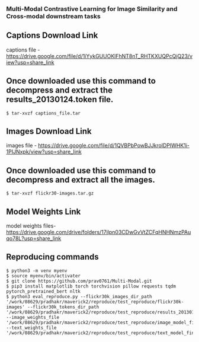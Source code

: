 ### Multi-Modal Contrastive Learning for Image Similarity and Cross-modal downstream tasks
## Captions Download Link
captions file - https://drive.google.com/file/d/1iYykGUUOKlFhNT8nT_RHTKXUQPcQjQ23/view?usp=share_link
## Once downloaded use this command to decompress and extract the results_20130124.token file.
```
$ tar-xvzf captions_file.tar

```

## Images Download Link
images file - https://drive.google.com/file/d/1QVBPbPowBJJkrolDPIWHK1i-1PIJNxpk/view?usp=share_link
## Once downloaded use this command to decompress and extract all the images.
```
$ tar-xvzf flickr30-images.tar.gz
```
## Model Weights Link

model weights files- https://drive.google.com/drive/folders/17ilpn03CDwGvVtZCFqHNHNmzPAuqo78L?usp=share_link

## Reproducing commands


```
$ python3 -m venv myenv
$ source myenv/bin/activater
$ git clone https://github.com/prav0761/Multi-Modal.git
$ pip3 install matplotlib torch torchvision pillow requests tqdm pytorch_pretrained_bert nltk
$ python3 eval_reproduce.py --flickr30k_images_dir_path '/work/08629/pradhakr/maverick2/reproduce/test_reproduce/flickr30k-images' --flickr30k_tokens_dir_path '/work/08629/pradhakr/maverick2/reproduce/test_reproduce/results_20130124.token' --image_weights_file '/work/08629/pradhakr/maverick2/reproduce/test_reproduce/image_model_finetune241_30k.pth' --text_weights_file '/work/08629/pradhakr/maverick2/reproduce/test_reproduce/text_model_finetune241_30k.pth'
```
